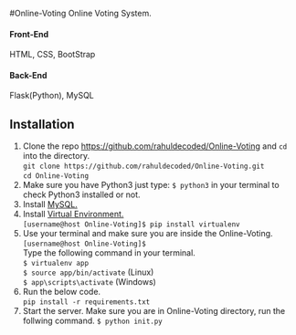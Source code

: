 #Online-Voting
Online Voting System.
#### Front-End
HTML, CSS, BootStrap

#### Back-End
Flask(Python), MySQL

## Installation
1. Clone the repo https://github.com/rahuldecoded/Online-Voting and `cd` into the directory.  
   `git clone https://github.com/rahuldecoded/Online-Voting.git`  
   `cd Online-Voting`
2. Make sure you have Python3 just type: `$ python3` in your terminal to check Python3 installed or not.
3. Install [MySQL.](https://dev.mysql.com/downloads/installer/)
4. Install [Virtual Environment.](https://virtualenv.pypa.io/en/stable/installation/)  
`[username@host Online-Voting]$ pip install virtualenv`
5. Use your terminal and make sure you are inside the Online-Voting.  
   `[username@host Online-Voting]$`  
Type the following command in your terminal.  
   `$ virtualenv app`  
   `$ source app/bin/activate` (Linux)  
   `$ app\scripts\activate` (Windows)
7. Run the below code.  
`pip install -r requirements.txt`
8. Start the server. Make sure you are in Online-Voting directory, run the follwing command.
   `$ python init.py`

